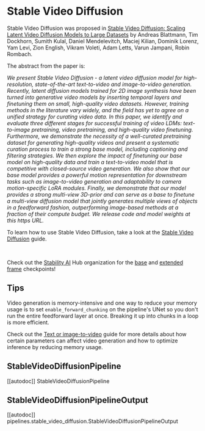<!--Copyright 2025 The HuggingFace Team. All rights reserved.

Licensed under the Apache License, Version 2.0 (the "License"); you may not use this file except in compliance with
the License. You may obtain a copy of the License at

http://www.apache.org/licenses/LICENSE-2.0

Unless required by applicable law or agreed to in writing, software distributed under the License is distributed on
an "AS IS" BASIS, WITHOUT WARRANTIES OR CONDITIONS OF ANY KIND, either express or implied. See the License for the
specific language governing permissions and limitations under the License.
-->

# Stable Video Diffusion

Stable Video Diffusion was proposed in [Stable Video Diffusion: Scaling Latent Video Diffusion Models to Large Datasets](https://hf.co/papers/2311.15127) by Andreas Blattmann, Tim Dockhorn, Sumith Kulal, Daniel Mendelevitch, Maciej Kilian, Dominik Lorenz, Yam Levi, Zion English, Vikram Voleti, Adam Letts, Varun Jampani, Robin Rombach.

The abstract from the paper is:

*We present Stable Video Diffusion - a latent video diffusion model for high-resolution, state-of-the-art text-to-video and image-to-video generation. Recently, latent diffusion models trained for 2D image synthesis have been turned into generative video models by inserting temporal layers and finetuning them on small, high-quality video datasets. However, training methods in the literature vary widely, and the field has yet to agree on a unified strategy for curating video data. In this paper, we identify and evaluate three different stages for successful training of video LDMs: text-to-image pretraining, video pretraining, and high-quality video finetuning. Furthermore, we demonstrate the necessity of a well-curated pretraining dataset for generating high-quality videos and present a systematic curation process to train a strong base model, including captioning and filtering strategies. We then explore the impact of finetuning our base model on high-quality data and train a text-to-video model that is competitive with closed-source video generation. We also show that our base model provides a powerful motion representation for downstream tasks such as image-to-video generation and adaptability to camera motion-specific LoRA modules. Finally, we demonstrate that our model provides a strong multi-view 3D-prior and can serve as a base to finetune a multi-view diffusion model that jointly generates multiple views of objects in a feedforward fashion, outperforming image-based methods at a fraction of their compute budget. We release code and model weights at this https URL.*

<Tip>

To learn how to use Stable Video Diffusion, take a look at the [Stable Video Diffusion](../../../using-diffusers/svd) guide.

<br>

Check out the [Stability AI](https://huggingface.co/stabilityai) Hub organization for the [base](https://huggingface.co/stabilityai/stable-video-diffusion-img2vid) and [extended frame](https://huggingface.co/stabilityai/stable-video-diffusion-img2vid-xt) checkpoints!

</Tip>

## Tips

Video generation is memory-intensive and one way to reduce your memory usage is to set `enable_forward_chunking` on the pipeline's UNet so you don't run the entire feedforward layer at once. Breaking it up into chunks in a loop is more efficient.

Check out the [Text or image-to-video](text-img2vid) guide for more details about how certain parameters can affect video generation and how to optimize inference by reducing memory usage.

## StableVideoDiffusionPipeline

[[autodoc]] StableVideoDiffusionPipeline

## StableVideoDiffusionPipelineOutput

[[autodoc]] pipelines.stable_video_diffusion.StableVideoDiffusionPipelineOutput
